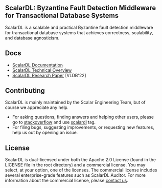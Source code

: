 ## ScalarDL: Byzantine Fault Detection Middleware for Transactional Database Systems

ScalarDL is a scalable and practical Byzantine fault detection middleware for transactional database systems that achieves correctness, scalability, and database agnosticism.

## Docs
* [ScalarDL Documentation](https://scalardl.scalar-labs.com/docs/latest/)
* [ScalarDL Technical Overview](https://speakerdeck.com/scalar/scalar-dl-technical-overview)
* [ScalarDL Research Paper](https://dl.acm.org/doi/abs/10.14778/3523210.3523212) [VLDB'22]

## Contributing 
ScalarDL is mainly maintained by the Scalar Engineering Team, but of course we appreciate any help.

* For asking questions, finding answers and helping other users, please go to [stackoverflow](https://stackoverflow.com/) and use [scalardl](https://stackoverflow.com/questions/tagged/scalardl) tag.
* For filing bugs, suggesting improvements, or requesting new features, help us out by opening an issue.

## License

ScalarDL is dual-licensed under both the Apache 2.0 License (found in the LICENSE file in the root directory) and a commercial license. You may select, at your option, one of the licenses. The commercial license includes several enterprise-grade features such as ScalarDL Auditor. For more information about the commercial license, please [contact us](https://www.scalar-labs.com/contact).
